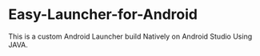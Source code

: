# Easy-Launcher-for-Android
This is a custom Android Launcher build Natively on Android Studio Using JAVA.
